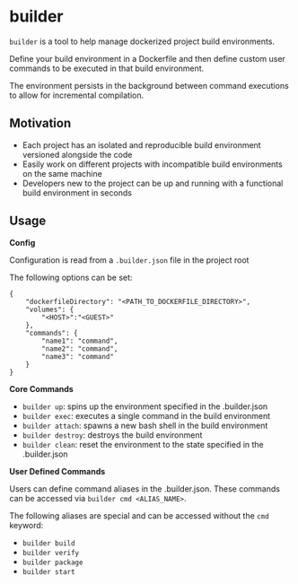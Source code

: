 # builder

`builder` is a tool to help manage dockerized project build environments.

Define your build environment in a Dockerfile and then define custom user commands to be executed in
that build environment.

The environment persists in the background between command executions to allow for incremental compilation.

## Motivation

- Each project has an isolated and reproducible build environment versioned alongside the code
- Easily work on different projects with incompatible build environments on the same machine
- Developers new to the project can be up and running with a functional build environment in seconds

## Usage

**Config**

Configuration is read from a `.builder.json` file in the project root

The following options can be set:

```
{
    "dockerfileDirectory": "<PATH_TO_DOCKERFILE_DIRECTORY>",
    "volumes": {
        "<HOST>":"<GUEST>"
    },
    "commands": {
        "name1": "command",
        "name2": "command",
        "name3": "command"
    }
}
```

**Core Commands**

- `builder up`: spins up the environment specified in the .builder.json
- `builder exec`: executes a single command in the build environment
- `builder attach`: spawns a new bash shell in the build environment
- `builder destroy`: destroys the build environment
- `builder clean`: reset the environment to the state specified in the .builder.json

**User Defined Commands**

Users can define command aliases in the .builder.json. These commands can be accessed via `builder cmd <ALIAS_NAME>`.

The following aliases are special and can be accessed without the `cmd` keyword:

- `builder build`
- `builder verify`
- `builder package`
- `builder start`

